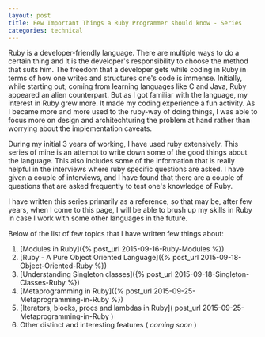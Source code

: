 ```yaml
---
layout: post
title: Few Important Things a Ruby Programmer should know - Series
categories: technical
---
```


Ruby is a developer-friendly language. There are multiple ways to do a certain thing and it is the developer's responsibility to choose the method that suits him. The freedom that a developer gets while coding in Ruby in terms of how one writes and structures one's code is immense. Initially, while starting out, coming from learning languages like C and Java, Ruby appeared an alien counterpart. But as I got familiar with the language, my interest in Ruby grew more. It made my coding experience a fun activity. As I became more and more used to the ruby-way of doing things, I was able to focus more on design and architechturing the problem at hand rather than worrying about the implementation caveats.

During my initial 3 years of working, I have used ruby extensively. This series of mine is an attempt to write down some of the good things about the language. This also includes some of the information that is really helpful in the interviews where ruby specific questions are asked. I have given a couple of interviews, and I have found that there are a couple of questions that are asked frequently to test one's knowledge of Ruby.

I have written this series primarily as a reference, so that may be, after few years, when I come to this page, I will be able to brush up my skills in Ruby in case I work with some other languages in the future.

Below of the list of few topics that I have written few things about:

1. [Modules in Ruby]({% post_url 2015-09-16-Ruby-Modules %})
2. [Ruby - A Pure Object Oriented Language]({% post_url 2015-09-18-Object-Oriented-Ruby %})
3. [Understanding Singleton classes]({% post_url 2015-09-18-Singleton-Classes-Ruby %})
4. [Metaprogramming in Ruby]({% post_url 2015-09-25-Metaprogramming-in-Ruby %})
5. [Iterators, blocks, procs and lambdas in Ruby]( post_url 2015-09-25-Metaprogramming-in-Ruby )
6. Other distinct and interesting features ( *coming soon* )